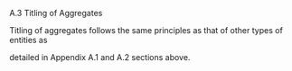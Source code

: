 A.3 Titling of Aggregates

Titling of aggregates follows the same principles as that of other types of entities as

detailed in Appendix A.1 and A.2 sections above.


